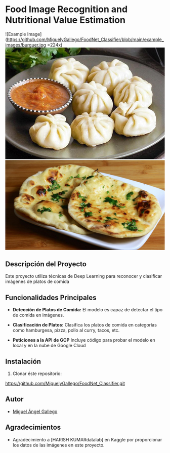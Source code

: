 # Food Image Recognition and Nutritional Value Estimation

![Example Image](https://github.com/MiguelyGallego/FoodNet_Classifier/blob/main/example_images/burguer.jpg =224x)
![Example Image](https://github.com/MiguelyGallego/FoodNet_Classifier/blob/main/example_images/momos.jpg)
![Example Image](https://github.com/MiguelyGallego/FoodNet_Classifier/blob/main/example_images/butter_naan.jpg)

## Descripción del Proyecto

Este proyecto utiliza técnicas de Deep Learning para reconocer y clasificar imágenes de platos de comida

## Funcionalidades Principales

- **Detección de Platos de Comida:** El modelo es capaz de detectar el tipo de comida en imágenes.

- **Clasificación de Platos:** Clasifica los platos de comida en categorías como hamburgesa, pizza, pollo al curry, tacos, etc.

- **Peticiones a la API de GCP** Incluye código para probar el modelo en local y en la nube de Google Cloud

## Instalación

1. Clonar éste repositorio:

https://github.com/MiguelyGallego/FoodNet_Classifier.git


## Autor

- [Miguel Ángel Gallego](https://github.com/MiguelyGallego)

## Agradecimientos

- Agradecimiento a [HARISH KUMARdatalab] en Kaggle por proporcionar los datos de las imágenes en este proyecto.
